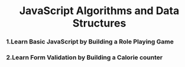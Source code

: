 <h1 align="center">JavaScript Algorithms and Data Structures</h1>
<h3>1.Learn Basic JavaScript by Building a Role Playing Game</h3>
<h3>2.Learn Form Validation by Building a Calorie counter</h3>
